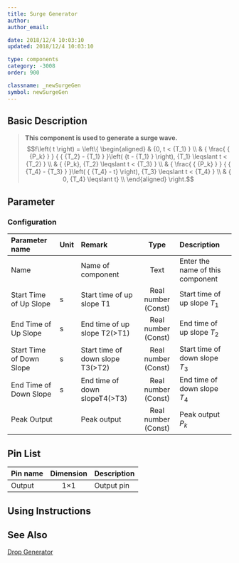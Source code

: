 ```yaml
---
title: Surge Generator
author: 
author_email:

date: 2018/12/4 10:03:10
updated: 2018/12/4 10:03:10

type: components
category: -3008
order: 900

classname: _newSurgeGen
symbol: newSurgeGen
---
```

## Basic Description


> **This component is used to generate a surge wave.** 
> $$f\left( t \right) = \left\{ \begin{aligned}
> & {0, t < {T_1} } \\
> & { \frac{ { {P_k} } } { { {T_2} - {T_1} } }\left( {t - {T_1} } \right), {T_1} \leqslant t < {T_2} } \\
> & { {P_k}, {T_2} \leqslant t < {T_3} } \\
> & { \frac{ { {P_k} } } { { {T_4} - {T_3} } }\left( { {T_4} - t} \right), {T_3} \leqslant t < {T_4} } \\
> & { 0, {T_4} \leqslant t} \\ 
> \end{aligned} \right.$$ 

## Parameter
### Configuration
| Parameter name | Unit | Remark | Type | Description |
| :--- | :--- | :--- | :--: | :--- |
| Name |  | Name of component | Text | Enter the name of this component |
| Start Time of Up Slope | s | Start time of up slope T1 | Real number (Const) | Start time of up slope $T_1$  |
| End Time of Up Slope | s | End time of up slope T2(>T1) | Real number (Const) | End time of up slope $T_2$ |
| Start Time of Down Slope | s | Start time of down slope T3(>T2) | Real number (Const) | Start time of down slope $T_3$ |
| End Time of Down Slope | s | End time of down slopeT4(>T3) | Real number (Const) | End time of down slope $T_4$ |
| Peak Output |  | Peak output | Real number (Const) | Peak output $P_k$ |

 
## Pin List

| Pin name | Dimension | Description |
| :--- | :--:  | :--- |
| Output | 1×1 | Output pin |
 
## Using Instructions



## See Also

[Drop Generator](comp_newDropGen.md)
